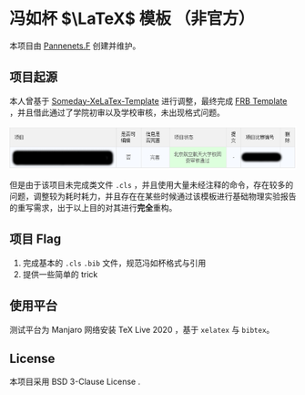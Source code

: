 # 冯如杯 $\LaTeX$ 模板 （非官方）

本项目由 [Pannenets.F](https://github.com/PannenetsF) 创建并维护。


## 项目起源

本人曾基于 [Someday-XeLaTex-Template](https://github.com/Somedaywilldo/Someday-XeLaTex-Template) 进行调整，最终完成 [FRB Template](https://github.com/PannenetsF/FRB-Template) ，并且借此通过了学院初审以及学校审核，未出现格式问题。

![](figures/pass.png)

但是由于该项目未完成类文件 `.cls` ，并且使用大量未经注释的命令，存在较多的问题，调整较为耗时耗力，并且存在在某些时候通过该模板进行基础物理实验报告的重写需求，出于以上目的对其进行**完全**重构。

## 项目 Flag

1. 完成基本的 `.cls` `.bib` 文件，规范冯如杯格式与引用
2. 提供一些简单的 trick

## 使用平台

测试平台为 Manjaro 网络安装 TeX Live 2020 ，基于 `xelatex` 与 `bibtex`。

## License

本项目采用 BSD 3-Clause License .


